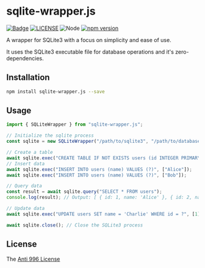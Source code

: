 # sqlite-wrapper.js

[![Badge](https://img.shields.io/badge/link-996.icu-%23FF4D5B.svg?style=flat-square)](https://996.icu/#/en_US)
[![LICENSE](https://img.shields.io/badge/license-Anti%20996-blue.svg?style=flat-square)](https://github.com/996icu/996.ICU/blob/master/LICENSE)
![Node](https://img.shields.io/badge/node-%3E=14-blue.svg?style=flat-square)
[![npm version](https://badge.fury.io/js/sqlite-wrapper.js.svg)](https://badge.fury.io/js/sqlite-wrapper.js)

A wrapper for SQLite3 with a focus on simplicity and ease of use.

It uses the SQLite3 executable file for database operations and it's zero-dependencies.

## Installation

```bash
npm install sqlite-wrapper.js --save
```

## Usage

```js
import { SQLiteWrapper } from "sqlite-wrapper.js";

// Initialize the sqlite process
const sqlite = new SQLiteWrapper("/path/to/sqlite3", "/path/to/database.db");

// Create a table
await sqlite.exec("CREATE TABLE IF NOT EXISTS users (id INTEGER PRIMARY KEY, name TEXT)");
// Insert data
await sqlite.exec("INSERT INTO users (name) VALUES (?)", ["Alice"]);
await sqlite.exec("INSERT INTO users (name) VALUES (?)", ["Bob"]);

// Query data
const result = await sqlite.query("SELECT * FROM users");
console.log(result); // Output: [ { id: 1, name: 'Alice' }, { id: 2, name: 'Bob' } ]

// Update data
await sqlite.exec("UPDATE users SET name = 'Charlie' WHERE id = ?", [1]);

await sqlite.close(); // Close the SQLite3 process
```

## License

The [Anti 996 License](LICENSE)
